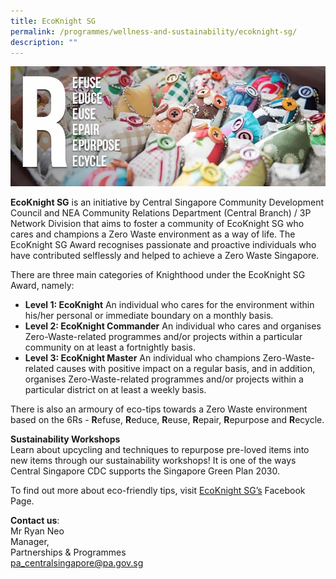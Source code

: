 ```yaml
---
title: EcoKnight SG
permalink: /programmes/wellness-and-sustainability/ecoknight-sg/
description: ""
---
```

![EcoKnight SG](/images/Programmes/3c60d1bc-32a9-4010-a3e1-498f47dc5f05_6-rs.jpg)

**EcoKnight SG**&nbsp;is an initiative by Central Singapore Community Development Council and NEA Community Relations Department (Central Branch) / 3P Network Division that aims to foster a community of EcoKnight SG who cares and champions a Zero Waste environment as a way of life. The EcoKnight SG Award recognises passionate and proactive individuals who have contributed selflessly and helped to achieve a Zero Waste Singapore.

There are three main categories of Knighthood under the EcoKnight SG Award, namely:&nbsp;

*   **Level 1: EcoKnight**&nbsp;An individual who cares for the environment within his/her personal or immediate boundary on a monthly basis.&nbsp;
*   **Level 2: EcoKnight Commander**&nbsp;An individual who cares and organises Zero-Waste-related programmes and/or projects within a particular community on at least a fortnightly basis.&nbsp;
*   **Level 3: EcoKnight Master**&nbsp;An individual who champions Zero-Waste-related causes with positive impact on a regular basis, and in addition, organises Zero-Waste-related programmes and/or projects within a particular district on at least a weekly basis.

There is also an armoury of eco-tips towards a Zero Waste environment based on the 6Rs -&nbsp;**R**efuse,&nbsp;**R**educe,&nbsp;**R**euse,&nbsp;**R**epair,&nbsp;**R**epurpose and&nbsp;**R**ecycle.

**Sustainability Workshops**<br>
Learn about upcycling and techniques to repurpose pre-loved items into new items through our sustainability workshops! It is one of the ways Central Singapore CDC supports the Singapore Green Plan 2030. 

To find out more about eco-friendly tips, visit&nbsp;[EcoKnight SG’s](http://www.facebook.com/ecoknightsg)&nbsp;Facebook Page.&nbsp;

**Contact us**:  
Mr Ryan Neo  
Manager,&nbsp;  
Partnerships &amp; Programmes  
[pa\_centralsingapore@pa.gov.sg](mailto:pa_centralsingapore@pa.gov.sg)